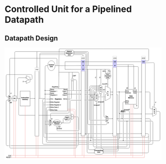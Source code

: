 # Controlled Unit for a Pipelined Datapath

## Datapath Design
![Alt text](https://github.com/lyudmida/cups/blob/master/Datapath.png?raw=true)
